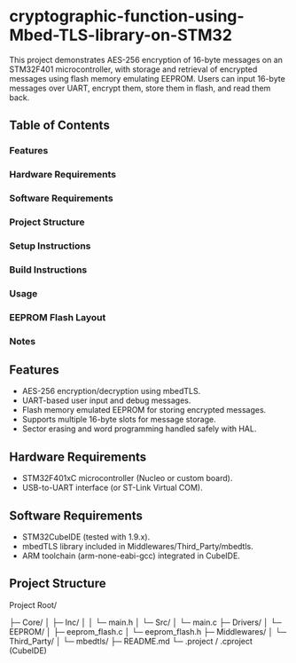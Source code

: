 # cryptographic-function-using-Mbed-TLS-library-on-STM32
This project demonstrates AES-256 encryption of 16-byte messages on an STM32F401 microcontroller, with storage and retrieval 
of encrypted messages using flash memory emulating EEPROM. Users can input 16-byte messages over UART, encrypt them, store them in flash, and read them back.

## Table of Contents

### Features
### Hardware Requirements
### Software Requirements
### Project Structure
### Setup Instructions
### Build Instructions
### Usage
### EEPROM Flash Layout
### Notes

## Features

- AES-256 encryption/decryption using mbedTLS.
- UART-based user input and debug messages.
- Flash memory emulated EEPROM for storing encrypted messages.
- Supports multiple 16-byte slots for message storage.
- Sector erasing and word programming handled safely with HAL.

## Hardware Requirements

- STM32F401xC microcontroller (Nucleo or custom board).
- USB-to-UART interface (or ST-Link Virtual COM).


## Software Requirements

- STM32CubeIDE (tested with 1.9.x).
- mbedTLS library included in Middlewares/Third_Party/mbedtls.
- ARM toolchain (arm-none-eabi-gcc) integrated in CubeIDE.

## Project Structure

Project Root/

├─ Core/
│  ├─ Inc/
│  │  └─ main.h
│  └─ Src/
│     └─ main.c
├─ Drivers/
│  └─ EEPROM/
│     ├─ eeprom_flash.c
│     └─ eeprom_flash.h
├─ Middlewares/
│  └─ Third_Party/
│     └─ mbedtls/
├─ README.md
└─ .project / .cproject (CubeIDE)
